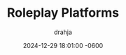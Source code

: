 ---
title: <span class="cyanText">Roleplay</span> Platforms
description: >-
  Where does one participate in <span class="greenText">Text-Based Adult Oriented Roleplay</span>? Are their Rules? Is there an official etiquette?
author: drahja
date: 2024-12-29 18:01:00 -0600
categories: [Repository Information, Front Page]
tags: [adults-only, cybersex, discord, domain, dungeon, educational, erp, f-list.net, guides, historical preservation, information, irc, mmorpg, mu, multi-user, mud, muck, mush, platform, platforms, repository, roleplay, roleplaying, rp, shared hallucination, space, spaces]
pin: yes
media_subpath: '/posts/platforms'
---